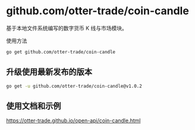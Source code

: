 # github.com/otter-trade/coin-candle

基于本地文件系统编写的数字货币 K 线与市场模块。

使用方法

```bash
go get github.com/otter-trade/coin-candle
```

## 升级使用最新发布的版本

```bash
go get -u github.com/otter-trade/coin-candle@v1.0.2
```

## 使用文档和示例

https://otter-trade.github.io/open-api/coin-candle.html
